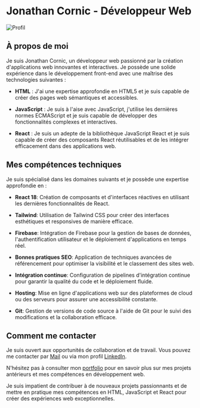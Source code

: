 # Jonathan Cornic - Développeur Web

![Profil](https://img.shields.io/badge/Profil-Développeur%20Web-blueviolet)

## À propos de moi

Je suis Jonathan Cornic, un développeur web passionné par la création d'applications web innovantes et interactives. Je possède une solide expérience dans le développement front-end avec une maîtrise des technologies suivantes :

- **HTML** : J'ai une expertise approfondie en HTML5 et je suis capable de créer des pages web sémantiques et accessibles.

- **JavaScript** : Je suis à l'aise avec JavaScript, j'utilise les dernières normes ECMAScript et je suis capable de développer des fonctionnalités complexes et interactives.

- **React** : Je suis un adepte de la bibliothèque JavaScript React et je suis capable de créer des composants React réutilisables et de les intégrer efficacement dans des applications web.

## Mes compétences techniques

Je suis spécialisé dans les domaines suivants et je possède une expertise approfondie en :

- **React 18**: Création de composants et d'interfaces réactives en utilisant les dernières fonctionnalités de React.

- **Tailwind**: Utilisation de Tailwind CSS pour créer des interfaces esthétiques et responsives de manière efficace.

- **Firebase**: Intégration de Firebase pour la gestion de bases de données, l'authentification utilisateur et le déploiement d'applications en temps réel.

- **Bonnes pratiques SEO**: Application de techniques avancées de référencement pour optimiser la visibilité et le classement des sites web.

- **Intégration continue**: Configuration de pipelines d'intégration continue pour garantir la qualité du code et le déploiement fluide.

- **Hosting**: Mise en ligne d'applications web sur des plateformes de cloud ou des serveurs pour assurer une accessibilité constante.

- **Git**: Gestion de versions de code source à l'aide de Git pour le suivi des modifications et la collaboration efficace.

## Comment me contacter

Je suis ouvert aux opportunités de collaboration et de travail. Vous pouvez me contacter par [Mail](mailto:cornicjonathan@gmail.com) ou via mon profil [LinkedIn](https://www.linkedin.com/in/jonathan-cornic-024607262/).

N'hésitez pas à consulter mon [portfolio](https://jonathan-cornic.com) pour en savoir plus sur mes projets antérieurs et mes compétences en développement web.

Je suis impatient de contribuer à de nouveaux projets passionnants et de mettre en pratique mes compétences en HTML, JavaScript et React pour créer des expériences web exceptionnelles.
